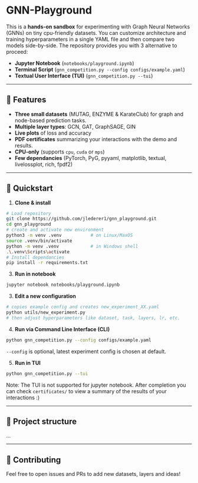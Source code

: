 # GNN-Playground

This is a **hands-on sandbox** for experimenting with Graph Neural Networks (GNNs) on tiny cpu-friendly datasets.
You can customize architecture and training hyperparameters in a single YAML file and then compare two models side-by-side. 
The repository provides you with 3 alternative to proceed:

- **Jupyter Notebook** (`notebooks/playground.ipynb`)
- **Terminal Script** (`gnn_competition.py --config configs/example.yaml`)
- **Textual User Interface (TUI)** (`gnn_competition.py --tui`)

--- 

## 🌟 Features 
- **Three small datasets** (MUTAG, ENZYME & KarateClub) for graph and node-based prediction tasks.
- **Multiple layer types**: GCN, GAT, GraphSAGE, GIN
- **Live plots** of loss and accuracy
- **PDF certificates** summarizing your interactions with the demo and results.
- **CPU-only** (supports `cpu`, `cuda` or `mps`)
- **Few dependancies** (PyTorch, PyG, pyyaml, matplotlib, textual, livelossplot, rich, fpdf2)

--- 

## 🚀 Quickstart

1. **Clone & install**
```bash
# Load repository
git clone https://github.com/jlederer1/gnn_playground.git
cd gnn_playground
# create and activate new environment
python3 -m venv .venv           # on Linux/MaxOS
source .venv/bin/activate       
python -m venv .venv            # in Windows shell
.\.venv\Scripts\activate
# Install dependancies
pip install -r requirements.txt
```
3. **Run in notebook**
```bash
jupyter notebook notebooks/playground.ipynb
```
3. **Edit a new configuration**
```bash
# copies example config and creates new_experiment_XX.yaml
python utils/new_experiment.py 
# then adjust hyperparameters like dataset, task, layers, lr, etc.
```
4. **Run via Command Line Interface (CLI)**
```bash
python gnn_competition.py --config configs/example.yaml
```
`--config` is optional, latest experiment config is chosen at default.

5. **Run in TUI**
```bash
python gnn_competition.py --tui
```
Note: The TUI is not supported for jupyter notebook.
After completion you can check `certificates/` to view a summary of the results of your interactions :)

---

## 📂 Project structure

...

--- 

## 🤝 Contributing 

Feel free to open issues and PRs to add new datasets, layers and ideas! 